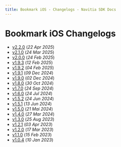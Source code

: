 ```yaml
---
title: Bookmark iOS - Changelogs - Navitia SDK Docs
---
```


# Bookmark iOS Changelogs

* [v2.2.0](releases/2.2.0/index.md) (_22 Apr 2025_)
* [v2.1.0](releases/2.1.0/index.md) (_24 Mar 2025_)
* [v2.0.0](releases/2.0.0/index.md) (_24 Feb 2025_)
* [v1.9.3](releases/1.9.3/index.md) (_12 Feb 2025_)
* [v1.9.2](releases/1.9.2/index.md) (_04 Feb 2025_)
* [v1.9.1](releases/1.9.1/index.md) (_09 Dec 2024_)
* [v1.9.0](releases/1.9.0/index.md) (_02 Dec 2024_)
* [v1.8.0](releases/1.8.0/index.md) (_30 Oct 2024_)
* [v1.7.0](releases/1.7.0/index.md) (_24 Sep 2024_)
* [v1.6.0](releases/1.6.0/index.md) (_24 Jul 2024_)
* [v1.5.2](releases/1.5.2/index.md) (_24 Jun 2024_)
* [v1.5.1](releases/1.5.1/index.md) (_13 Jun 2024_)
* [v1.5.0](releases/1.5.0/index.md) (_21 Mai 2024_)
* [v1.4.0](releases/1.4.0/index.md) (_27 Mar 2024_)
* [v1.3.0](releases/1.3.0/index.md) (_25 Aug 2023_)
* [v1.2.1](releases/1.2.1/index.md) (_03 Apr 2023_)
* [v1.2.0](releases/1.2.0/index.md) (_17 Mar 2023_)
* [v1.1.0](releases/1.1.0/index.md) (_15 Feb 2023_)
* [v1.0.4](releases/1.0.4/index.md) (_10 Jan 2023_)
